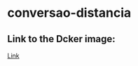 # conversao-distancia

## Link to the Dcker image:
[Link](https://hub.docker.com/repository/docker/rjgf/conversao-distancia/general)